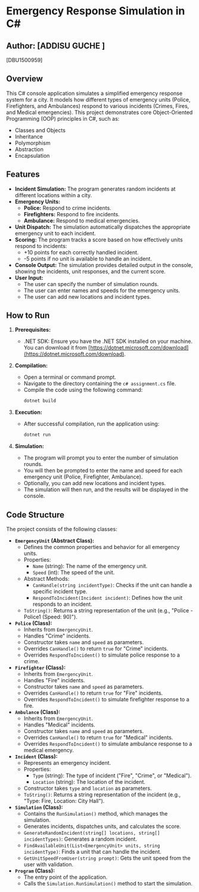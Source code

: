 # Emergency Response Simulation in C#

## Author: [ADDISU GUCHE ]
[DBU1500959]

## Overview

This C# console application simulates a simplified emergency response system for a city.  It models how different types of emergency units (Police, Firefighters, and Ambulances) respond to various incidents (Crimes, Fires, and Medical emergencies).  This project demonstrates core Object-Oriented Programming (OOP) principles in C#, such as:

* Classes and Objects
* Inheritance
* Polymorphism
* Abstraction
* Encapsulation

## Features

* **Incident Simulation:** The program generates random incidents at different locations within a city.
* **Emergency Units:**
    * **Police:** Respond to crime incidents.
    * **Firefighters:** Respond to fire incidents.
    * **Ambulance:** Respond to medical emergencies.
* **Unit Dispatch:** The simulation automatically dispatches the appropriate emergency unit to each
    incident.
* **Scoring:** The program tracks a score based on how effectively units respond to incidents:
    * \+10 points for each correctly handled incident.
    * -5 points if no unit is available to handle an incident.
* **Console Output:** The simulation provides detailed output in the console, showing the incidents, unit
    responses, and the current score.
* **User Input:**
    * The user can specify the number of simulation rounds.
    * The user can enter names and speeds for the emergency units.
    * The user can add new locations and incident types.

## How to Run

1.  **Prerequisites:**

    * .NET SDK: Ensure you have the .NET SDK installed on your machine. You can download it from
        [https://dotnet.microsoft.com/download](https://dotnet.microsoft.com/download).
2.  **Compilation:**

    * Open a terminal or command prompt.
    * Navigate to the directory containing the `c# assignment.cs` file.
    * Compile the code using the following command:
        ```bash
        dotnet build
        ```
3.  **Execution:**

    * After successful compilation, run the application using:
        ```bash
        dotnet run
        ```
4.  **Simulation:**

    * The program will prompt you to enter the number of simulation rounds.
    * You will then be prompted to enter the name and speed for each emergency unit (Police,
        Firefighter, Ambulance).
    * Optionally, you can add new locations and incident types.
    * The simulation will then run, and the results will be displayed in the console.

## Code Structure

The project consists of the following classes:

* **`EmergencyUnit` (Abstract Class):**
    * Defines the common properties and behavior for all emergency units.
    * Properties:
        * `Name` (string): The name of the emergency unit.
        * `Speed` (int): The speed of the unit.
    * Abstract Methods:
        * `CanHandle(string incidentType)`: Checks if the unit can handle a specific incident type.
        * `RespondToIncident(Incident incident)`: Defines how the unit responds to an incident.
    * `ToString()`: Returns a string representation of the unit (e.g., "Police - Police1 (Speed:
        90)").
* **`Police` (Class):**
    * Inherits from `EmergencyUnit`.
    * Handles "Crime" incidents.
    * Constructor takes `name` and `speed` as parameters.
    * Overrides `CanHandle()` to return `true` for "Crime" incidents.
    * Overrides `RespondToIncident()` to simulate police response to a crime.
* **`Firefighter` (Class):**
    * Inherits from `EmergencyUnit`.
    * Handles "Fire" incidents.
    * Constructor takes `name` and `speed` as parameters.
    * Overrides `CanHandle()` to return `true` for "Fire" incidents.
    * Overrides `RespondToIncident()` to simulate firefighter response to a fire.
* **`Ambulance` (Class):**
    * Inherits from `EmergencyUnit`.
    * Handles "Medical" incidents.
    * Constructor takes `name` and `speed` as parameters.
    * Overrides `CanHandle()` to return `true` for "Medical" incidents.
    * Overrides `RespondToIncident()` to simulate ambulance response to a medical emergency.
* **`Incident` (Class):**
    * Represents an emergency incident.
    * Properties:
        * `Type` (string): The type of incident ("Fire", "Crime", or "Medical").
        * `Location` (string): The location of the incident.
    * Constructor takes `type` and `location` as parameters.
    * `ToString()`: Returns a string representation of the incident (e.g., "Type: Fire, Location:
        City Hall").
* **`Simulation` (Class):**
    * Contains the `RunSimulation()` method, which manages the simulation.
    * Generates incidents, dispatches units, and calculates the score.
    * `GenerateRandomIncident(string[] locations, string[] incidentTypes)`: Generates a random
        incident.
    * `FindAvailableUnit(List<EmergencyUnit> units, string incidentType)`: Finds a unit that can
        handle the incident.
    * `GetUnitSpeedFromUser(string prompt)`: Gets the unit speed from the user with validation.
* **`Program` (Class):**
    * The entry point of the application.
    * Calls the `Simulation.RunSimulation()` method to start the simulation.

